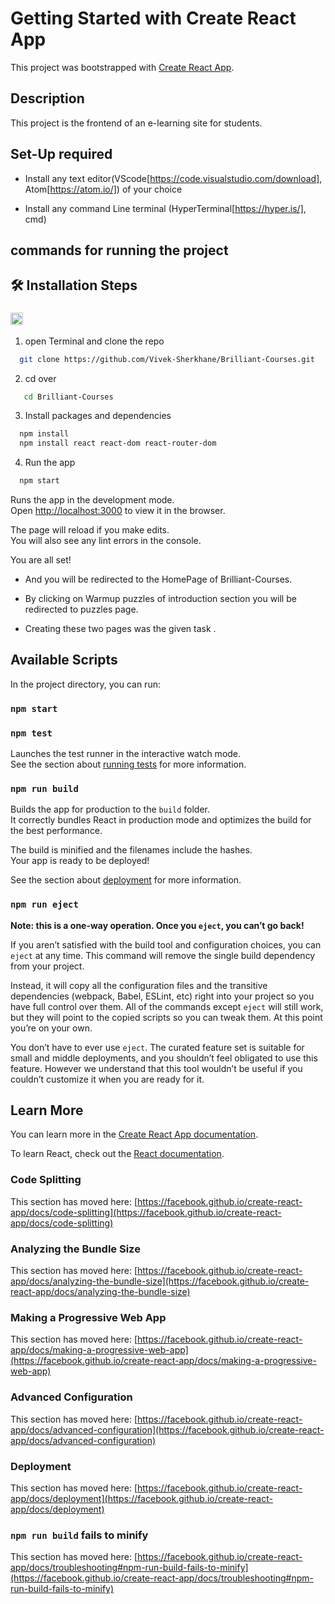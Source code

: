 
# Getting Started with Create React App

This project was bootstrapped with [Create React App](https://github.com/facebook/create-react-app).


## Description 

This project is  the frontend of an e-learning site for students.

## Set-Up required

- Install any text editor(VScode[https://code.visualstudio.com/download], Atom[https://atom.io/]) of your choice 

- Install any command Line terminal (HyperTerminal[https://hyper.is/], cmd) 

## commands for running the project

## 🛠️ Installation Steps
###  <code><img height="20" src="https://github.com/npm/logos/blob/master/npm%20logo/npm-logo-red.png"></code>
  1. open Terminal and clone the repo

```bash
  git clone https://github.com/Vivek-Sherkhane/Brilliant-Courses.git
```
 2. cd over 
 
```bash
   cd Brilliant-Courses
```
  3. Install packages and dependencies

```bash
  npm install
  npm install react react-dom react-router-dom
```
 
  4. Run the app

```bash
  npm start
```
Runs the app in the development mode.\
Open [http://localhost:3000](http://localhost:3000) to view it in the browser.

The page will reload if you make edits.\
You will also see any lint errors in the console.

 You are all set!

- And you will be redirected to the HomePage of Brilliant-Courses.

- By clicking on Warmup puzzles of introduction section you will be redirected to puzzles page.


- Creating these two pages was the given task .







## Available Scripts

In the project directory, you can run:

### `npm start`



### `npm test`

Launches the test runner in the interactive watch mode.\
See the section about [running tests](https://facebook.github.io/create-react-app/docs/running-tests) for more information.

### `npm run build`

Builds the app for production to the `build` folder.\
It correctly bundles React in production mode and optimizes the build for the best performance.

The build is minified and the filenames include the hashes.\
Your app is ready to be deployed!

See the section about [deployment](https://facebook.github.io/create-react-app/docs/deployment) for more information.

### `npm run eject`

**Note: this is a one-way operation. Once you `eject`, you can’t go back!**

If you aren’t satisfied with the build tool and configuration choices, you can `eject` at any time. This command will remove the single build dependency from your project.

Instead, it will copy all the configuration files and the transitive dependencies (webpack, Babel, ESLint, etc) right into your project so you have full control over them. All of the commands except `eject` will still work, but they will point to the copied scripts so you can tweak them. At this point you’re on your own.

You don’t have to ever use `eject`. The curated feature set is suitable for small and middle deployments, and you shouldn’t feel obligated to use this feature. However we understand that this tool wouldn’t be useful if you couldn’t customize it when you are ready for it.

## Learn More

You can learn more in the [Create React App documentation](https://facebook.github.io/create-react-app/docs/getting-started).

To learn React, check out the [React documentation](https://reactjs.org/).

### Code Splitting

This section has moved here: [https://facebook.github.io/create-react-app/docs/code-splitting](https://facebook.github.io/create-react-app/docs/code-splitting)

### Analyzing the Bundle Size

This section has moved here: [https://facebook.github.io/create-react-app/docs/analyzing-the-bundle-size](https://facebook.github.io/create-react-app/docs/analyzing-the-bundle-size)

### Making a Progressive Web App

This section has moved here: [https://facebook.github.io/create-react-app/docs/making-a-progressive-web-app](https://facebook.github.io/create-react-app/docs/making-a-progressive-web-app)

### Advanced Configuration

This section has moved here: [https://facebook.github.io/create-react-app/docs/advanced-configuration](https://facebook.github.io/create-react-app/docs/advanced-configuration)

### Deployment

This section has moved here: [https://facebook.github.io/create-react-app/docs/deployment](https://facebook.github.io/create-react-app/docs/deployment)

### `npm run build` fails to minify

This section has moved here: [https://facebook.github.io/create-react-app/docs/troubleshooting#npm-run-build-fails-to-minify](https://facebook.github.io/create-react-app/docs/troubleshooting#npm-run-build-fails-to-minify)

